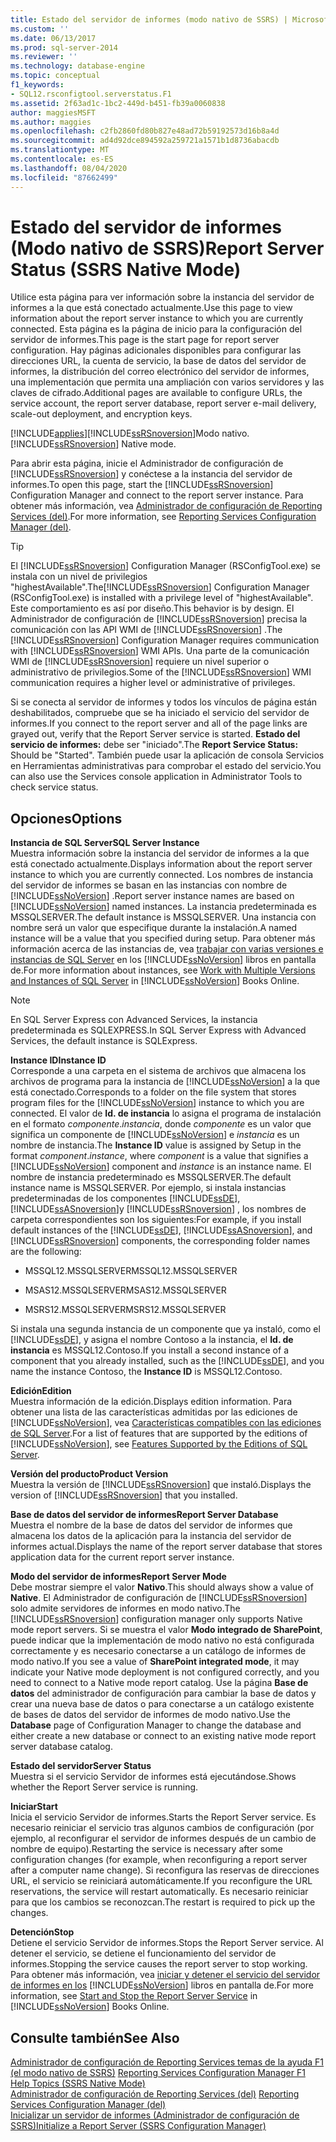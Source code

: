 ```yaml
---
title: Estado del servidor de informes (modo nativo de SSRS) | Microsoft Docs
ms.custom: ''
ms.date: 06/13/2017
ms.prod: sql-server-2014
ms.reviewer: ''
ms.technology: database-engine
ms.topic: conceptual
f1_keywords:
- SQL12.rsconfigtool.serverstatus.F1
ms.assetid: 2f63ad1c-1bc2-449d-b451-fb39a0060838
author: maggiesMSFT
ms.author: maggies
ms.openlocfilehash: c2fb2860fd80b827e48ad72b59192573d16b8a4d
ms.sourcegitcommit: ad4d92dce894592a259721a1571b1d8736abacdb
ms.translationtype: MT
ms.contentlocale: es-ES
ms.lasthandoff: 08/04/2020
ms.locfileid: "87662499"
---
```

# <a name="report-server-status-ssrs-native-mode"></a><span data-ttu-id="01b0e-102">Estado del servidor de informes (Modo nativo de SSRS)</span><span class="sxs-lookup"><span data-stu-id="01b0e-102">Report Server Status (SSRS Native Mode)</span></span>
  <span data-ttu-id="01b0e-103">Utilice esta página para ver información sobre la instancia del servidor de informes a la que está conectado actualmente.</span><span class="sxs-lookup"><span data-stu-id="01b0e-103">Use this page to view information about the report server instance to which you are currently connected.</span></span> <span data-ttu-id="01b0e-104">Esta página es la página de inicio para la configuración del servidor de informes.</span><span class="sxs-lookup"><span data-stu-id="01b0e-104">This page is the start page for report server configuration.</span></span> <span data-ttu-id="01b0e-105">Hay páginas adicionales disponibles para configurar las direcciones URL, la cuenta de servicio, la base de datos del servidor de informes, la distribución del correo electrónico del servidor de informes, una implementación que permita una ampliación con varios servidores y las claves de cifrado.</span><span class="sxs-lookup"><span data-stu-id="01b0e-105">Additional pages are available to configure URLs, the service account, the report server database, report server e-mail delivery, scale-out deployment, and encryption keys.</span></span>  
  
 [!INCLUDE[applies](../../includes/applies-md.md)]<span data-ttu-id="01b0e-106">[!INCLUDE[ssRSnoversion](../../includes/ssrsnoversion-md.md)]Modo nativo.</span><span class="sxs-lookup"><span data-stu-id="01b0e-106">[!INCLUDE[ssRSnoversion](../../includes/ssrsnoversion-md.md)] Native mode.</span></span>  
  
 <span data-ttu-id="01b0e-107">Para abrir esta página, inicie el Administrador de configuración de [!INCLUDE[ssRSnoversion](../../includes/ssrsnoversion-md.md)] y conéctese a la instancia del servidor de informes.</span><span class="sxs-lookup"><span data-stu-id="01b0e-107">To open this page, start the [!INCLUDE[ssRSnoversion](../../includes/ssrsnoversion-md.md)] Configuration Manager and connect to the report server instance.</span></span> <span data-ttu-id="01b0e-108">Para obtener más información, vea [Administrador de configuración de Reporting Services &#40;del&#41;](reporting-services-configuration-manager-native-mode.md).</span><span class="sxs-lookup"><span data-stu-id="01b0e-108">For more information, see [Reporting Services Configuration Manager &#40;del&#41;](reporting-services-configuration-manager-native-mode.md).</span></span>  
  
> [!TIP]  
>  <span data-ttu-id="01b0e-109">El [!INCLUDE[ssRSnoversion](../../includes/ssrsnoversion-md.md)] Configuration Manager (RSConfigTool.exe) se instala con un nivel de privilegios "highestAvailable".</span><span class="sxs-lookup"><span data-stu-id="01b0e-109">The[!INCLUDE[ssRSnoversion](../../includes/ssrsnoversion-md.md)] Configuration Manager (RSConfigTool.exe) is installed with a privilege level of "highestAvailable".</span></span> <span data-ttu-id="01b0e-110">Este comportamiento es así por diseño.</span><span class="sxs-lookup"><span data-stu-id="01b0e-110">This behavior is by design.</span></span> <span data-ttu-id="01b0e-111">El Administrador de configuración de [!INCLUDE[ssRSnoversion](../../includes/ssrsnoversion-md.md)] precisa la comunicación con las API WMI de [!INCLUDE[ssRSnoversion](../../includes/ssrsnoversion-md.md)] .</span><span class="sxs-lookup"><span data-stu-id="01b0e-111">The [!INCLUDE[ssRSnoversion](../../includes/ssrsnoversion-md.md)] Configuration Manager requires communication with [!INCLUDE[ssRSnoversion](../../includes/ssrsnoversion-md.md)] WMI APIs.</span></span> <span data-ttu-id="01b0e-112">Una parte de la comunicación WMI de [!INCLUDE[ssRSnoversion](../../includes/ssrsnoversion-md.md)] requiere un nivel superior o administrativo de privilegios.</span><span class="sxs-lookup"><span data-stu-id="01b0e-112">Some of the [!INCLUDE[ssRSnoversion](../../includes/ssrsnoversion-md.md)] WMI communication requires a higher level or administrative of privileges.</span></span>  
  
 <span data-ttu-id="01b0e-113">Si se conecta al servidor de informes y todos los vínculos de página están deshabilitados, compruebe que se ha iniciado el servicio del servidor de informes.</span><span class="sxs-lookup"><span data-stu-id="01b0e-113">If you connect to the report server and all of the page links are grayed out, verify that the Report Server service is started.</span></span> <span data-ttu-id="01b0e-114">**Estado del servicio de informes:** debe ser "iniciado".</span><span class="sxs-lookup"><span data-stu-id="01b0e-114">The **Report Service Status:** Should be "Started".</span></span> <span data-ttu-id="01b0e-115">También puede usar la aplicación de consola Servicios en Herramientas administrativas para comprobar el estado del servicio.</span><span class="sxs-lookup"><span data-stu-id="01b0e-115">You can also use the Services console application in Administrator Tools to check service status.</span></span>  
  
## <a name="options"></a><span data-ttu-id="01b0e-116">Opciones</span><span class="sxs-lookup"><span data-stu-id="01b0e-116">Options</span></span>  
 <span data-ttu-id="01b0e-117">**Instancia de SQL Server**</span><span class="sxs-lookup"><span data-stu-id="01b0e-117">**SQL Server Instance**</span></span>  
 <span data-ttu-id="01b0e-118">Muestra información sobre la instancia del servidor de informes a la que está conectado actualmente.</span><span class="sxs-lookup"><span data-stu-id="01b0e-118">Displays information about the report server instance to which you are currently connected.</span></span> <span data-ttu-id="01b0e-119">Los nombres de instancia del servidor de informes se basan en las instancias con nombre de [!INCLUDE[ssNoVersion](../../includes/ssnoversion-md.md)] .</span><span class="sxs-lookup"><span data-stu-id="01b0e-119">Report server instance names are based on [!INCLUDE[ssNoVersion](../../includes/ssnoversion-md.md)] named instances.</span></span> <span data-ttu-id="01b0e-120">La instancia predeterminada es MSSQLSERVER.</span><span class="sxs-lookup"><span data-stu-id="01b0e-120">The default instance is MSSQLSERVER.</span></span> <span data-ttu-id="01b0e-121">Una instancia con nombre será un valor que especifique durante la instalación.</span><span class="sxs-lookup"><span data-stu-id="01b0e-121">A named instance will be a value that you specified during setup.</span></span> <span data-ttu-id="01b0e-122">Para obtener más información acerca de las instancias de, vea [trabajar con varias versiones e instancias de SQL Server](../../../2014/sql-server/install/work-with-multiple-versions-and-instances-of-sql-server.md) en los [!INCLUDE[ssNoVersion](../../includes/ssnoversion-md.md)] libros en pantalla de.</span><span class="sxs-lookup"><span data-stu-id="01b0e-122">For more information about instances, see [Work with Multiple Versions and Instances of SQL Server](../../../2014/sql-server/install/work-with-multiple-versions-and-instances-of-sql-server.md) in [!INCLUDE[ssNoVersion](../../includes/ssnoversion-md.md)] Books Online.</span></span>  
  
> [!NOTE]  
>  <span data-ttu-id="01b0e-123">En SQL Server Express con Advanced Services, la instancia predeterminada es SQLEXPRESS.</span><span class="sxs-lookup"><span data-stu-id="01b0e-123">In SQL Server Express with Advanced Services, the default instance is SQLExpress.</span></span>  
  
 <span data-ttu-id="01b0e-124">**Instance ID**</span><span class="sxs-lookup"><span data-stu-id="01b0e-124">**Instance ID**</span></span>  
 <span data-ttu-id="01b0e-125">Corresponde a una carpeta en el sistema de archivos que almacena los archivos de programa para la instancia de [!INCLUDE[ssNoVersion](../../includes/ssnoversion-md.md)] a la que está conectado.</span><span class="sxs-lookup"><span data-stu-id="01b0e-125">Corresponds to a folder on the file system that stores program files for the [!INCLUDE[ssNoVersion](../../includes/ssnoversion-md.md)] instance to which you are connected.</span></span> <span data-ttu-id="01b0e-126">El valor de **Id. de instancia** lo asigna el programa de instalación en el formato *componente*.*instancia*, donde *componente* es un valor que significa un componente de [!INCLUDE[ssNoVersion](../../includes/ssnoversion-md.md)] e *instancia* es un nombre de instancia.</span><span class="sxs-lookup"><span data-stu-id="01b0e-126">The **Instance ID** value is assigned by Setup in the format *component*.*instance*, where *component* is a value that signifies a [!INCLUDE[ssNoVersion](../../includes/ssnoversion-md.md)] component and *instance* is an instance name.</span></span> <span data-ttu-id="01b0e-127">El nombre de instancia predeterminado es MSSQLSERVER.</span><span class="sxs-lookup"><span data-stu-id="01b0e-127">The default instance name is MSSQLSERVER.</span></span> <span data-ttu-id="01b0e-128">Por ejemplo, si instala instancias predeterminadas de los componentes [!INCLUDE[ssDE](../../includes/ssde-md.md)], [!INCLUDE[ssASnoversion](../../includes/ssasnoversion-md.md)]y [!INCLUDE[ssRSnoversion](../../includes/ssrsnoversion-md.md)] , los nombres de carpeta correspondientes son los siguientes:</span><span class="sxs-lookup"><span data-stu-id="01b0e-128">For example, if you install default instances of the [!INCLUDE[ssDE](../../includes/ssde-md.md)], [!INCLUDE[ssASnoversion](../../includes/ssasnoversion-md.md)], and [!INCLUDE[ssRSnoversion](../../includes/ssrsnoversion-md.md)] components, the corresponding folder names are the following:</span></span>  
  
-   <span data-ttu-id="01b0e-129">MSSQL12.MSSQLSERVER</span><span class="sxs-lookup"><span data-stu-id="01b0e-129">MSSQL12.MSSQLSERVER</span></span>  
  
-   <span data-ttu-id="01b0e-130">MSAS12.MSSQLSERVER</span><span class="sxs-lookup"><span data-stu-id="01b0e-130">MSAS12.MSSQLSERVER</span></span>  
  
-   <span data-ttu-id="01b0e-131">MSRS12.MSSQLSERVER</span><span class="sxs-lookup"><span data-stu-id="01b0e-131">MSRS12.MSSQLSERVER</span></span>  
  
 <span data-ttu-id="01b0e-132">Si instala una segunda instancia de un componente que ya instaló, como el [!INCLUDE[ssDE](../../includes/ssde-md.md)], y asigna el nombre Contoso a la instancia, el **Id. de instancia** es MSSQL12.Contoso.</span><span class="sxs-lookup"><span data-stu-id="01b0e-132">If you install a second instance of a component that you already installed, such as the [!INCLUDE[ssDE](../../includes/ssde-md.md)], and you name the instance Contoso, the **Instance ID** is MSSQL12.Contoso.</span></span>  
  
 <span data-ttu-id="01b0e-133">**Edición**</span><span class="sxs-lookup"><span data-stu-id="01b0e-133">**Edition**</span></span>  
 <span data-ttu-id="01b0e-134">Muestra información de la edición.</span><span class="sxs-lookup"><span data-stu-id="01b0e-134">Displays edition information.</span></span> <span data-ttu-id="01b0e-135">Para obtener una lista de las características admitidas por las ediciones de [!INCLUDE[ssNoVersion](../../includes/ssnoversion-md.md)], vea [Características compatibles con las ediciones de SQL Server](https://go.microsoft.com/fwlink/?linkid=232473).</span><span class="sxs-lookup"><span data-stu-id="01b0e-135">For a list of features that are supported by the editions of [!INCLUDE[ssNoVersion](../../includes/ssnoversion-md.md)], see [Features Supported by the Editions of SQL Server](https://go.microsoft.com/fwlink/?linkid=232473).</span></span>  
  
 <span data-ttu-id="01b0e-136">**Versión del producto**</span><span class="sxs-lookup"><span data-stu-id="01b0e-136">**Product Version**</span></span>  
 <span data-ttu-id="01b0e-137">Muestra la versión de [!INCLUDE[ssRSnoversion](../../includes/ssrsnoversion-md.md)] que instaló.</span><span class="sxs-lookup"><span data-stu-id="01b0e-137">Displays the version of [!INCLUDE[ssRSnoversion](../../includes/ssrsnoversion-md.md)] that you installed.</span></span>  
  
 <span data-ttu-id="01b0e-138">**Base de datos del servidor de informes**</span><span class="sxs-lookup"><span data-stu-id="01b0e-138">**Report Server Database**</span></span>  
 <span data-ttu-id="01b0e-139">Muestra el nombre de la base de datos del servidor de informes que almacena los datos de la aplicación para la instancia del servidor de informes actual.</span><span class="sxs-lookup"><span data-stu-id="01b0e-139">Displays the name of the report server database that stores application data for the current report server instance.</span></span>  
  
 <span data-ttu-id="01b0e-140">**Modo del servidor de informes**</span><span class="sxs-lookup"><span data-stu-id="01b0e-140">**Report Server Mode**</span></span>  
 <span data-ttu-id="01b0e-141">Debe mostrar siempre el valor **Nativo**.</span><span class="sxs-lookup"><span data-stu-id="01b0e-141">This should always show a value of **Native**.</span></span> <span data-ttu-id="01b0e-142">El Administrador de configuración de [!INCLUDE[ssRSnoversion](../../includes/ssrsnoversion-md.md)] solo admite servidores de informes en modo nativo.</span><span class="sxs-lookup"><span data-stu-id="01b0e-142">The [!INCLUDE[ssRSnoversion](../../includes/ssrsnoversion-md.md)] configuration manager only supports Native mode report servers.</span></span> <span data-ttu-id="01b0e-143">Si se muestra el valor **Modo integrado de SharePoint**, puede indicar que la implementación de modo nativo no está configurada correctamente y es necesario conectarse a un catálogo de informes de modo nativo.</span><span class="sxs-lookup"><span data-stu-id="01b0e-143">If you see a value of **SharePoint integrated mode**, it may indicate your Native mode deployment is not configured correctly, and you need to connect to a Native mode report catalog.</span></span> <span data-ttu-id="01b0e-144">Use la página **Base de datos** del administrador de configuración para cambiar la base de datos y crear una nueva base de datos o para conectarse a un catálogo existente de bases de datos del servidor de informes de modo nativo.</span><span class="sxs-lookup"><span data-stu-id="01b0e-144">Use the **Database** page of Configuration Manager to change the database and either create a new database or connect to an existing native mode report server database catalog.</span></span>  
  
 <span data-ttu-id="01b0e-145">**Estado del servidor**</span><span class="sxs-lookup"><span data-stu-id="01b0e-145">**Server Status**</span></span>  
 <span data-ttu-id="01b0e-146">Muestra si el servicio Servidor de informes está ejecutándose.</span><span class="sxs-lookup"><span data-stu-id="01b0e-146">Shows whether the Report Server service is running.</span></span>  
  
 <span data-ttu-id="01b0e-147">**Iniciar**</span><span class="sxs-lookup"><span data-stu-id="01b0e-147">**Start**</span></span>  
 <span data-ttu-id="01b0e-148">Inicia el servicio Servidor de informes.</span><span class="sxs-lookup"><span data-stu-id="01b0e-148">Starts the Report Server service.</span></span> <span data-ttu-id="01b0e-149">Es necesario reiniciar el servicio tras algunos cambios de configuración (por ejemplo, al reconfigurar el servidor de informes después de un cambio de nombre de equipo).</span><span class="sxs-lookup"><span data-stu-id="01b0e-149">Restarting the service is necessary after some configuration changes (for example, when reconfiguring a report server after a computer name change).</span></span> <span data-ttu-id="01b0e-150">Si reconfigura las reservas de direcciones URL, el servicio se reiniciará automáticamente.</span><span class="sxs-lookup"><span data-stu-id="01b0e-150">If you reconfigure the URL reservations, the service will restart automatically.</span></span> <span data-ttu-id="01b0e-151">Es necesario reiniciar para que los cambios se reconozcan.</span><span class="sxs-lookup"><span data-stu-id="01b0e-151">The restart is required to pick up the changes.</span></span>  
  
 <span data-ttu-id="01b0e-152">**Detención**</span><span class="sxs-lookup"><span data-stu-id="01b0e-152">**Stop**</span></span>  
 <span data-ttu-id="01b0e-153">Detiene el servicio Servidor de informes.</span><span class="sxs-lookup"><span data-stu-id="01b0e-153">Stops the Report Server service.</span></span> <span data-ttu-id="01b0e-154">Al detener el servicio, se detiene el funcionamiento del servidor de informes.</span><span class="sxs-lookup"><span data-stu-id="01b0e-154">Stopping the service causes the report server to stop working.</span></span> <span data-ttu-id="01b0e-155">Para obtener más información, vea [iniciar y detener el servicio del servidor de informes en los](../../reporting-services/report-server/start-and-stop-the-report-server-service.md) [!INCLUDE[ssNoVersion](../../includes/ssnoversion-md.md)] libros en pantalla de.</span><span class="sxs-lookup"><span data-stu-id="01b0e-155">For more information, see [Start and Stop the Report Server Service](../../reporting-services/report-server/start-and-stop-the-report-server-service.md) in [!INCLUDE[ssNoVersion](../../includes/ssnoversion-md.md)] Books Online.</span></span>  
  
## <a name="see-also"></a><span data-ttu-id="01b0e-156">Consulte también</span><span class="sxs-lookup"><span data-stu-id="01b0e-156">See Also</span></span>  
 <span data-ttu-id="01b0e-157">[Administrador de configuración de Reporting Services temas de la ayuda F1 &#40;el modo nativo de SSRS&#41;](../../../2014/sql-server/install/reporting-services-configuration-manager-f1-help-topics-ssrs-native-mode.md) </span><span class="sxs-lookup"><span data-stu-id="01b0e-157">[Reporting Services Configuration Manager F1 Help Topics &#40;SSRS Native Mode&#41;](../../../2014/sql-server/install/reporting-services-configuration-manager-f1-help-topics-ssrs-native-mode.md) </span></span>  
 <span data-ttu-id="01b0e-158">[Administrador de configuración de Reporting Services &#40;del&#41;](/sql/sql-server/install/reporting-services-configuration-manager-native-mode) </span><span class="sxs-lookup"><span data-stu-id="01b0e-158">[Reporting Services Configuration Manager &#40;del&#41;](/sql/sql-server/install/reporting-services-configuration-manager-native-mode) </span></span>  
 [<span data-ttu-id="01b0e-159">Inicializar un servidor de informes &#40;Administrador de configuración de SSRS&#41;</span><span class="sxs-lookup"><span data-stu-id="01b0e-159">Initialize a Report Server &#40;SSRS Configuration Manager&#41;</span></span>](../../reporting-services/install-windows/ssrs-encryption-keys-initialize-a-report-server.md)  
  
  
